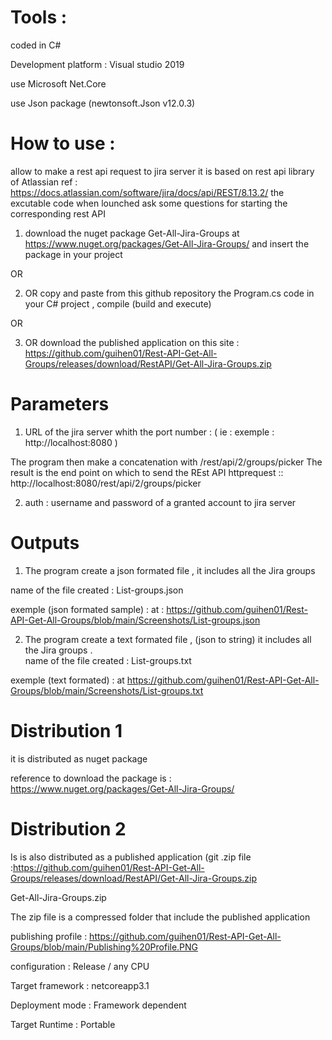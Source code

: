 # Tools :

coded in C#

Development platform : Visual studio 2019

use Microsoft Net.Core

use Json package (newtonsoft.Json v12.0.3)

# How to use :
allow to make a rest api request to jira server it is based on rest api library of Atlassian ref : https://docs.atlassian.com/software/jira/docs/api/REST/8.13.2/ the excutable code when lounched ask some questions for starting the corresponding rest API

1) download the nuget package Get-All-Jira-Groups at  https://www.nuget.org/packages/Get-All-Jira-Groups/ and insert the package in your project

OR

2) OR copy and paste from this github repository the Program.cs code in your C# project , compile (build and execute) 

OR

3) OR download the published application on this site : https://github.com/guihen01/Rest-API-Get-All-Groups/releases/download/RestAPI/Get-All-Jira-Groups.zip

# Parameters

1) URL of the jira server whith the port number :
( ie : exemple : http://localhost:8080 )

The program then make a concatenation with /rest/api/2/groups/picker 
The result is the end point on which to send the REst API httprequest :: http://localhost:8080/rest/api/2/groups/picker

2) auth : username and password of a granted account to jira server

# Outputs

1) The program create a json formated file , it includes all the Jira groups	

name of the file created : List-groups.json

exemple (json formated sample) : at : https://github.com/guihen01/Rest-API-Get-All-Groups/blob/main/Screenshots/List-groups.json


2) The program create a text formated file , (json to string) it includes all the Jira groups
.  
name of the file created : List-groups.txt

exemple (text formated) : at https://github.com/guihen01/Rest-API-Get-All-Groups/blob/main/Screenshots/List-groups.txt

# Distribution 1 

it is distributed as nuget package

reference to download the package is : https://www.nuget.org/packages/Get-All-Jira-Groups/

# Distribution 2

Is is also distributed as a published application (git .zip file   :https://github.com/guihen01/Rest-API-Get-All-Groups/releases/download/RestAPI/Get-All-Jira-Groups.zip 

Get-All-Jira-Groups.zip

The zip file is a compressed folder that include the published application 

publishing profile :  https://github.com/guihen01/Rest-API-Get-All-Groups/blob/main/Publishing%20Profile.PNG

configuration : Release / any CPU

Target framework : netcoreapp3.1

Deployment mode : Framework dependent

Target Runtime : Portable




